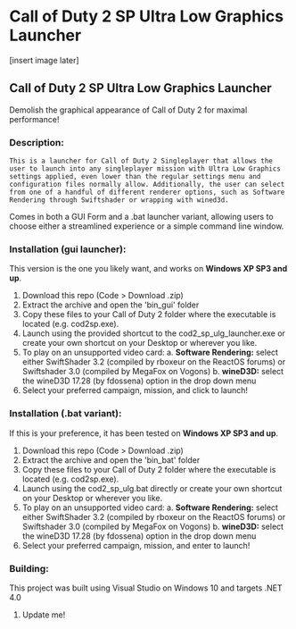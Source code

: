 # Call of Duty 2 SP Ultra Low Graphics Launcher
[insert image later]
## Call of Duty 2 SP Ultra Low Graphics Launcher

Demolish the graphical appearance of Call of Duty 2 for maximal performance!

### Description:
	This is a launcher for Call of Duty 2 Singleplayer that allows the user to launch into any singleplayer mission with Ultra Low Graphics settings applied, even lower than the regular settings menu and configuration files normally allow. Additionally, the user can select from one of a handful of different renderer options, such as Software Rendering through Swiftshader or wrapping with wined3d. 
Comes in both a GUI Form and a .bat launcher variant, allowing users to choose either a streamlined experience or a simple command line window.

### Installation (gui launcher):
  This version is the one you likely want, and works on **Windows XP SP3 and up**.
  1. Download this repo (Code > Download .zip)
  2. Extract the archive and open the 'bin_gui' folder
  3. Copy these files to your Call of Duty 2 folder where the executable is located (e.g. cod2sp.exe). 
  4. Launch using the provided shortcut to the cod2_sp_ulg_launcher.exe or create your own shortcut on your Desktop or wherever you like.
  5. To play on an unsupported video card:
     a. **Software Rendering:** select either SwiftShader 3.2 (compiled by rboxeur on the ReactOS forums) or Swiftshader 3.0 (compiled by MegaFox on Vogons)
     b. **wineD3D:** select the wineD3D 17.28 (by fdossena) option in the drop down menu
  6. Select your preferred campaign, mission, and click to launch!

### Installation (.bat variant):
  If this is your preference, it has been tested on **Windows XP SP3 and up**.
  1. Download this repo (Code > Download .zip)
  2. Extract the archive and open the 'bin_bat' folder
  3. Copy these files to your Call of Duty 2 folder where the executable is located (e.g. cod2sp.exe). 
  4. Launch using the cod2_sp_ulg.bat directly or create your own shortcut on your Desktop or wherever you like.
  5. To play on an unsupported video card:
     a. **Software Rendering:** select either SwiftShader 3.2 (compiled by rboxeur on the ReactOS forums) or Swiftshader 3.0 (compiled by MegaFox on Vogons)
     b. **wineD3D:** select the wineD3D 17.28 (by fdossena) option in the drop down menu
  6. Select your preferred campaign, mission, and enter to launch!

### Building:
  This project was built using Visual Studio on Windows 10 and targets .NET 4.0
  1. Update me!
